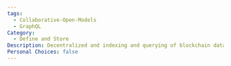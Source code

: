 ```yaml
---
tags:
  - Collaborative-Open-Models
  - GraphQL
Category:
  - Define and Store
Description: Decentralized and indexing and querying of blockchain data using subgraphs and GraphQL
Personal Choices: false
---
```

